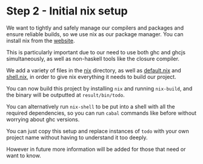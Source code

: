 Step 2 - Initial nix setup
==========================

We want to tightly and safely manage our compilers and packages and ensure reliable builds,
so we use nix as our package manager. You can install nix from the [website](https://nixos.org/download.html#nix-install-macos).

This is particularly important due to our need to use both ghc and ghcjs simultaneously,
as well as non-haskell tools like the closure compiler.

We add a variety of files in the [nix](nix) directory, as well as [default.nix](default.nix)
and [shell.nix](shell.nix), in order to give nix everything it needs to build our project.

You can now build this project by installing `nix` and running `nix-build`, and the binary
will be outputted at `result/bin/todo`.

You can alternatively run `nix-shell` to be put into a shell with all the required
dependencies, so you can run `cabal` commands like before without worrying about ghc
versions.

You can just copy this setup and replace instances of `todo` with your own project name
without having to understand it too deeply.

However in future more information will be added for those that need or want to know.
